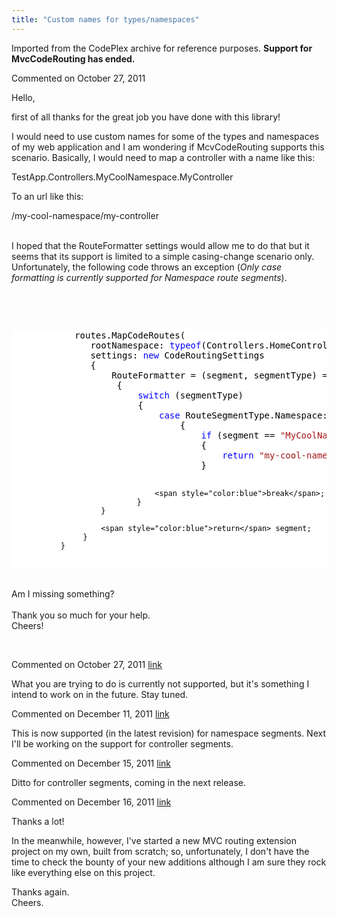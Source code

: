 ```yaml
---
title: "Custom names for types/namespaces"
---
```

<div class="note">
   <p>
      Imported from the CodePlex archive for reference purposes. <b>Support for MvcCodeRouting has ended.</b></p>
</div>
<div id="post690174" class="discussion-comment op">
   <div class="discussion-header">Commented on 
      <time datetime="2011-10-27T03:42:52.303-07:00" title="2011-10-27T03:42:52.303-07:00">October 27, 2011</time>
   </div>
   <div class="discussion-message">
<p>Hello,</p>
<p>first of all thanks for the great job you have done with this library!</p>
<p>I would need to use custom names for some of the types and namespaces of my web application and I am wondering if McvCodeRouting supports this scenario. Basically, I would need to map a controller with a name like this:</p>
<p><span style="white-space:pre"></span>TestApp.Controllers.MyCoolNamespace.MyController</p>
<p>To an url like this:</p>
<p><span style="white-space:pre"></span>/my-cool-namespace/my-controller</p>
<p><br>
I hoped that the RouteFormatter settings would allow me to do that but it seems that its support is limited to a simple casing-change scenario only.<br>
Unfortunately, the following code throws an exception (<em>Only case formatting is currently supported for Namespace route segments</em>).</p>
<p>&nbsp;</p>
<p>&nbsp;</p>
<div style="color:black; background-color:white">
<pre>            routes.MapCodeRoutes(
               rootNamespace: <span style="color:blue">typeof</span>(Controllers.HomeController).Namespace,
               settings: <span style="color:blue">new</span> CodeRoutingSettings
               {
                   RouteFormatter = (segment, segmentType) =&gt;
                    {
                        <span style="color:blue">switch</span> (segmentType)
                        {
                            <span style="color:blue">case</span> RouteSegmentType.Namespace:
                                {
                                    <span style="color:blue">if</span> (segment == <span style="color:#a31515">&quot;MyCoolNamespace&quot;</span>)
                                    {
                                        <span style="color:blue">return</span> <span style="color:#a31515">&quot;my-cool-namespace&quot;</span>;
                                    }

                                    <span style="color:blue">break</span>;
                                }
                        }

                        <span style="color:blue">return</span> segment;
                    }
               }
</pre>
</div>
<p><br>
Am I missing something?<br>
<br>
Thank you so much for your help.<br>
Cheers!&nbsp;</p>
<p>&nbsp;</p>
</div>
</div>
<div id="post690352" class="discussion-comment">
   <div class="discussion-header">Commented on 
      <time datetime="2011-10-27T09:00:45.997-07:00" title="2011-10-27T09:00:45.997-07:00">October 27, 2011</time> <a href="#post690352" class="post-link">link</a></div>
   <div class="discussion-message"><p>What you are trying to do is currently not supported, but it's something I intend to work on in the future. Stay tuned.</p></div>
</div>
<div id="post710633" class="discussion-comment">
   <div class="discussion-header">Commented on 
      <time datetime="2011-12-11T14:33:18.807-08:00" title="2011-12-11T14:33:18.807-08:00">December 11, 2011</time> <a href="#post710633" class="post-link">link</a></div>
   <div class="discussion-message"><p>This is now supported (in the latest revision) for namespace segments. Next I'll be working on the support for controller segments.</p></div>
</div>
<div id="post713059" class="discussion-comment">
   <div class="discussion-header">Commented on 
      <time datetime="2011-12-15T21:53:29.487-08:00" title="2011-12-15T21:53:29.487-08:00">December 15, 2011</time> <a href="#post713059" class="post-link">link</a></div>
   <div class="discussion-message"><p>Ditto for controller segments, coming in the next release.</p></div>
</div>
<div id="post713102" class="discussion-comment">
   <div class="discussion-header">Commented on 
      <time datetime="2011-12-16T00:53:16.133-08:00" title="2011-12-16T00:53:16.133-08:00">December 16, 2011</time> <a href="#post713102" class="post-link">link</a></div>
   <div class="discussion-message"><p>Thanks a lot!</p>
<p>In the meanwhile, however, I've started a new MVC routing extension project on my own, built from scratch; so, unfortunately, I don't have the time to check the bounty of your new additions although I am sure they rock like everything else on this project.</p>
<p>Thanks again.<br />Cheers.</p></div>
</div>
